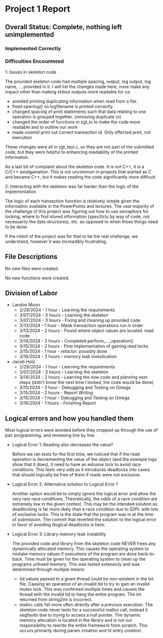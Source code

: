 <!--
More information found on page 9 of project_description.pdf. https://github.com/lankm/uta-dbms/issues/5

Convert to pdf when finalized.
-->

# Project 1 Report

## Overall Status: Complete, nothing left unimplemented

### Implemented Correctly



### Difficulties Encountered

1: Issues in skeleton code

The provided skeleton code had multiple spacing, output, log output, log name, ... provided in it. I will list the changes made here, none make any impact other than making stdout outputs more readable for us:

- avoided printing duplicating information when read from a file.
- fixed openlog() so logfilename is printed correctly.
- changed spacing of print statements such that data relating to one operation is grouped together. (removing duplicate \n)
- changed the order of functions in zgt_tx to make the code more readable and to outline our work
- made commit print out correct transaction id. Only effected print, not execution

These changes were all in zgt_test.c, so they are not part of the submitted code, but they were helpful to enhancing readability of the printed information.

As a last bit of complaint about the skeleton code. It is not C++, it is a C/C++ amalgamation.
This is not uncommon in projects that started as C and became C++, but it makes reading the code significantly more difficult.

2: Interacting with the skeleton was far harder than the logic of the implementation

The logic of each transaction function is relatively simple given the information available in the PowerPoints and lectures.
The vast majority of the challenge of this project was figuring out how to use semaphors for locking, where to find stored information (specificly by way of code, not necessarily the data structures), etc. as opposed to when those things need to be done.

If the intent of the project was for that to be the real challenge, we understand, however it was increadibly frustrating.

## File Descriptions

No new files were created.

No new functions were created.

## Division of Labor

- Landon Moon
  - 2/29/2024 - 1 hour - Learning the requirements
  - 3/07/2024 - 3 hours - Learning the skeleton
  - 3/07/2024 - 3 hours - Fixing and cleaning up provided code
  - 3/13/2024 - 1 hour - Made transaction operations run in order
  - 3/13/2024 - 2 hours - Found where object values are located. read code
  - 3/14/2024 - 2 hours - Completed perform\_...\_operation()
  - 3/15/2024 - 2 hours - First implementation of gaining read locks
  - 3/15/2024 - 1 hour - refactor. possibly done
  - 3/16/2024 - 3 hours - memory leak investication
- Jacob Holz
  - 2/29/2024 - 1 hour - Learning the requirements
  - 3/07/2024 - 3 hours - Learning the skeleton
  - 3/14/2024 - 2 hours - Learning the new code and planning next steps (didn't know the next time I looked, the code would be done)
  - 3/15/2024 - 3 hour - Debugging and Testing on Omega
  - 3/15/2024 - 2 hours - Report Writing
  - 3/15/2024 - 1 hour - Debugging and Testing on Omega
  - 3/16/2024 - 1 hours - Finishing Report

## Logical errors and how you handled them

Most logical errors were avoided before they cropped up through the use of pair programming, and reviewing line by line.

- Logical Error 1: Reading also decreases the value?

  Before we ran tests for the first time, we noticed that if the read operation is decrementing the value of the object (and the example logs show that it does), it need to have an exlusive lock to avoid race conditions. This feels very odd as it introduces deadlocks into cases that should logically be free of them if reads were not exclusive.

- Logical Error 2: Alternative solution to Logical Error 1

  Another option would be to simply ignore the logical error and allow the very rare race conditions. Theoretically, the odds of a race condition are extremely low in the given context. This may be the intended solution as deadlocking is far more likely than a race condition due to S2PL with lots of exclusive locks.
  This is the state that the program was in at the time of submission.
  The commit that reverted the solution to the logical error in favor of avoiding illogical deadlocks is here:

- Logical Error 3: Library memory leak instability

  The provided code and library from the skeleton code NEVER frees any dynamically allocated memory. This causes the operating system to mistake memory values if executions of the program are done back-to-back. Time must be given for the operating system to clean up the programs unfreed memory. This was tested extensivly and was determined through multiple means:
  - tid values passed to a given thread could be non-existent in the txt file. Causing an operation of an invalid tid to try to gain an invalid mutex lock. This was confirmed multiple times and causes the thread with the invalid tid to hang the entire program. The int returned from string2int is incorrect.
  - malloc calls fail more often directly after a previous execution. The skeleton code never tests for a successful malloc call, instead it segfaults due to trying to access a null pointer. The dynamic memory allocation is located in the library and is not our responsibility to rewrite the entire framework from scratch. This occurs primarily during param creation and ht entry creation.
